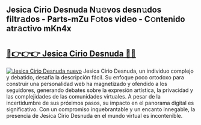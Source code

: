 ## Jesica Cirio Desnuda N𝚞𝚎vos desn𝚞dos filtr𝚊dos - Parts-mZu F𝚘tos vid𝚎o - C𝚘ntenido atr𝚊ctivo mKn4x

# <h2><a href="http://mbd3zj2.tromn.icu/?c=Jesica+Cirio+Desnuda">🔗👉👉👉 Jesica Cirio Desnuda 🔗🔗</a></h2>

[![Jesica Cirio Desnuda nuevo](https://i.imgur.com/pEAQMta.gif)](http://mbd3zj2.tromn.icu/?c=Jesica+Cirio+Desnuda)
Jesica Cirio Desnuda, un individuo complejo y debatido, desafía la descripción fácil. Su enfoque poco ortodoxo para construir una personalidad web ha magnetizado y ofendido a los seguidores, generando debates sobre la expresión artística, la privacidad y las complejidades de las comunidades virtuales. A pesar de la incertidumbre de sus próximos pasos, su impacto en el panorama digital es significativo. Con un compromiso inquebrantable y un encanto innegable, la presencia de Jesica Cirio Desnuda en el mundo virtual es incontenible.

